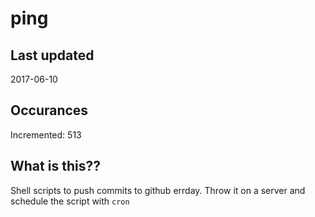 # ping

## Last updated
2017-06-10

## Occurances
Incremented: 513

## What is this??
Shell scripts to push commits to github errday. Throw it on a server and schedule the script with `cron`



